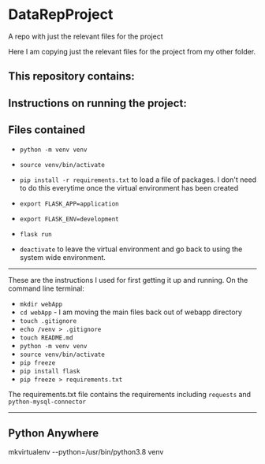 # DataRepProject
A repo with just the relevant files for the project

Here I am copying just the relevant files for the project from my other folder.

## This repository contains:

## Instructions on running the project:

## Files contained






- `python -m venv venv`

- `source venv/bin/activate`

- `pip install -r requirements.txt` to load a file of packages. I don't need to do this everytime once the virtual environment has been created

- `export FLASK_APP=application`

- `export FLASK_ENV=development`

- `flask run`

- `deactivate` to leave the virtual environment and go back to using the system wide environment.
---

These are the instructions I used for first getting it up and running. 
On the command line terminal:

- `mkdir webApp`
- `cd webApp` - I am moving the main files back out of webapp directory
- `touch .gitignore`
- `echo /venv > .gitignore`
- `touch README.md`
- `python -m venv venv`
- `source venv/bin/activate`
- `pip freeze`
- `pip install flask`
- `pip freeze > requirements.txt`

The requirements.txt file contains the requirements including `requests` and `python-mysql-connector`





---
## Python Anywhere

mkvirtualenv --python=/usr/bin/python3.8 venv
